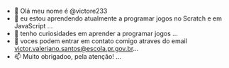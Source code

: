 - 👋 Olá meu nome é @victore233
- 👀 eu estou aprendendo atualmente a programar jogos no Scratch e em JavaScript ...
- 🌱 tenho curiosidades em aprender a programar jogos  ...
- 💞️ voces podem entrar em contato comigo atraves do email victor.valeriano.santos@escola.pr.gov.br...
- 📫 Muito obrigadoo, pela atenção! ...

<!---
victore233/victore233 is a ✨ special ✨ repository because its `README.md` (this file) appears on your GitHub profile.
You can click the Preview link to take a look at your changes.
--->
